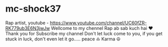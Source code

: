 # mc-shock37
Rap artist, youtube - https://www.youtube.com/channel/UC60fZR-RK779ub3E6N3jwJw Wellcome to my chennel  Rap ab sab kuch hai ♥️  Thank you for Subscribe my channel   Don't let luck come to you, if you get stuck in luck, don't even let it go..... peace ♎  Karma ☮️
